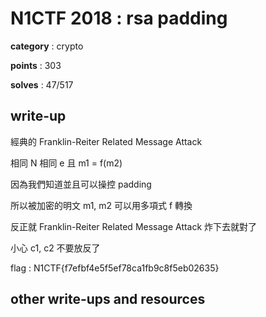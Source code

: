 # N1CTF 2018 : rsa padding

**category** : crypto

**points** : 303

**solves** : 47/517

## write-up

經典的 Franklin-Reiter Related Message Attack

相同 N 相同 e 且 m1 = f(m2)

因為我們知道並且可以操控 padding

所以被加密的明文 m1, m2 可以用多項式 f 轉換

反正就 Franklin-Reiter Related Message Attack 炸下去就對了

小心 c1, c2 不要放反了

flag : N1CTF{f7efbf4e5f5ef78ca1fb9c8f5eb02635}

## other write-ups and resources

